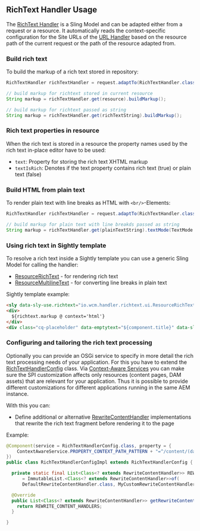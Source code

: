 ## RichText Handler Usage

The [RichText Handler][richtext-handler] is a Sling Model and can be adapted either from a request or a resource. It automatically reads the context-specific configuration for the Site URLs of the [URL Handler][url-handler] based on the resource path of the current request or the path of the resource adapted from.


### Build rich text

To build the markup of a rich text stored in repository:

```java
RichTextHandler richTextHandler = request.adaptTo(RichTextHandler.class);

// build markup for richtext stored in current resource
String markup = richTextHandler.get(resource).buildMarkup();

// build markup for richtext passed as string
String markup = richTextHandler.get(richTextString).buildMarkup();
```

### Rich text properties in resource

When the rich text is stored in a resource the property names used by the rich text in-place editor have to be used:

* `text`: Property for storing the rich text XHTML markup
* `textIsRich`: Denotes if the text property contains rich text (true) or plain text (false)


### Build HTML from plain text

To render plain text with line breaks as HTML with `<br/>`-Elements:

```java
RichTextHandler richTextHandler = request.adaptTo(RichTextHandler.class);

// build markup for plain text with line breakds passed as string
String markup = richTextHandler.get(plainTextString).textMode(TextMode.PLAIN).buildMarkup();
```


### Using rich text in Sightly template

To resolve a rich text inside a Sightly template you can use a generic Sling Model for calling the handler:

* [ResourceRichText](apidocs/io/wcm/handler/richtext/ui/ResourceRichText.html) - for rendering rich text
* [ResourceMultilineText](apidocs/io/wcm/handler/richtext/ui/ResourceMultilineText.html) - for converting line breaks in plain text

Sightly template example:

```html
<sly data-sly-use.richtext="io.wcm.handler.richtext.ui.ResourceRichText"/>
<div>
  ${richtext.markup @ context='html'}
</div>
<div class="cq-placeholder" data-emptytext="${component.title}" data-sly-test="${!richtext.valid}"></div>
```


### Configuring and tailoring the rich text processing

Optionally you can provide an OSGi service to specify in more detail the rich text processing needs of your application. For this you have to extend the [RichTextHandlerConfig][richtext-handler-config] class. Via [Context-Aware Services][sling-commons-caservices] you can make sure the SPI customization affects only resources (content pages, DAM assets) that are relevant for your application. Thus it is possible to provide different customizations for different applications running in the same AEM instance.

With this you can:

* Define additional or alternative [RewriteContentHandler][rewriter-content-handler] implementations that rewrite the rich text fragment before rendering it to the page

Example:

```java
@Component(service = RichTextHandlerConfig.class, property = {
    ContextAwareService.PROPERTY_CONTEXT_PATH_PATTERN + "=^/content/(dam/)?myapp(/.*)?$"
})
public class RichTextHandlerConfigImpl extends RichTextHandlerConfig {

  private static final List<Class<? extends RewriteContentHandler>> REWRITE_CONTENT_HANDLERS
      = ImmutableList.<Class<? extends RewriteContentHandler>>of(
      DefaultRewriteContentHandler.class, MyCustomRewriteContentHandler.class);

  @Override
  public List<Class<? extends RewriteContentHandler>> getRewriteContentHandlers() {
    return REWRITE_CONTENT_HANDLERS;
  }

}
```

[richtext-handler]: apidocs/io/wcm/handler/richtext/RichTextHandler.html
[richtext-handler-config]: apidocs/io/wcm/handler/richtext/spi/RichTextHandlerConfig.html
[rewriter-content-handler]: apidocs/io/wcm/handler/richtext/util/RewriteContentHandler.html
[url-handler]: ../url/
[sling-commons-caservices]: ../../sling/commons/context-aware-services.html
